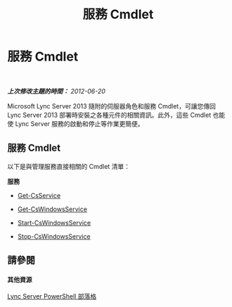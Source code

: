 ﻿---
title: 服務 Cmdlet
TOCTitle: 服務 Cmdlet
ms:assetid: 82cb9dbc-6c75-4dd0-900b-b8b2989c481d
ms:mtpsurl: https://technet.microsoft.com/zh-tw/library/Gg415659(v=OCS.15)
ms:contentKeyID: 49291502
ms.date: 08/10/2015
mtps_version: v=OCS.15
ms.translationtype: HT
---

# 服務 Cmdlet

 

_**上次修改主題的時間：** 2012-06-20_

Microsoft Lync Server 2013 隨附的伺服器角色和服務 Cmdlet，可讓您傳回 Lync Server 2013 部署時安裝之各種元件的相關資訊。此外，這些 Cmdlet 也能使 Lync Server 服務的啟動和停止等作業更簡便。

## 服務 Cmdlet

以下是與管理服務直接相關的 Cmdlet 清單：

**服務**

  -   
    [Get-CsService](get-csservice.md)

  -   
    [Get-CsWindowsService](get-cswindowsservice.md)

  -   
    [Start-CsWindowsService](start-cswindowsservice.md)

  -   
    [Stop-CsWindowsService](stop-cswindowsservice.md)

## 請參閱

#### 其他資源

[Lync Server PowerShell 部落格](http://go.microsoft.com/fwlink/?linkid=203150%26clcid=0x404)

